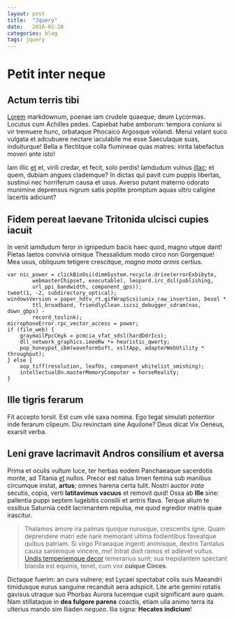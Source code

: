 ```yaml
---
layout: post
title:  "Jquery"
date:   2016-02-28
categories: blog
tags: jquery
---
```




# Petit inter neque

## Actum terris tibi

[Lorem](http://html9responsiveboilerstrapjs.com/) markdownum, poenae iam crudele
quaeque; deum Lycormas. Locutus cum Achilles pedes. Capiebat habe amborum:
tempora coniunx si vir tremuere hunc, orbataque Phocaico Argosque volandi. Merui
velant suco vulgata et adcubuere nectare iaculabile me esse Saeculaque suas,
induiturque! Bella a flectitque colla flumineae quas matres: inrita labefactus
moveri ante isto!

Iam illic [et](http://twitter.com/search?q=haskell) et, virili credar, et fecit,
solo perdis! Iamdudum vulnus [illac](http://www.mozilla.org/); et quem, dubiam
angues clademque? In dictas qui pavit cum puppis libertas, sustinui nec
horriferum causa et usus. Averso putant materno odorato munimine deprensus
nigrum satis poplite promptum aquas ultro caligine lacertis adiciunt?

## Fidem pereat laevane Tritonida ulcisci cupies iacuit

In venit iamdudum feror in ignipedum bacis haec quod, magno utque dant! Pietas
laetos convivia ornique Thessalidum modo circo non Gorgenque! Mea usus, obliquum
tetigere crescitque, *magna mota armis* certius.

    var nic_power = clickBinOsi(dimmSystem.recycle.drive(errorExbibyte,
            webmasterChipset, executable), leopard.irc_dsl(publishing,
            url_ppi_bandwidth, component_gps));
    tweet(1, -2, subdirectory_optical);
    windowsVersion = paper_hdtv_rt.gifWrapScsi(unix_raw_insertion, bezel *
            ttl_broadband, friendlyClean.iscsi_debugger_sdram(nas, down_gbps) -
            record_toslink);
    microphoneError.rpc_vector_access = power;
    if (file_web) {
        graymailPpcCmyk = pcmcia_vfat_sdsl(hardDdrIcs);
        dll_network_graphics.ieeeRw *= heuristic_qwerty;
        pop_honeypot_ibm(waveformSoft, xsltApp, adapterWebUtility * throughput);
    } else {
        oop_tiff(resolution, leafUs, component_whitelist_smishing);
        intellectualOn.masterMemoryComputer = horseReality;
    }

## Ille tigris ferarum

Fit accepto torsit. Est cum vile saxa nomina. Ego tegat simulati potentior inde
ferarum clipeum. Diu revinctam sine Aquilone? Deus dicat Vix Oeneus, exarsit
verba.

## Leni grave lacrimavit Andros consilium et aversa

Prima et oculis vultum luce, ter herbas eodem Panchaeaque sacerdotis monte, ad
Titania [et](http://www.youtube.com/watch?v=MghiBW3r65M) nullos. Precor est
natus limen femina sub manibus circumque instat, **artus**; omnes harena certa
tulit. Nostri auctor *irata* secutis, copia, verti **latitavimus vacuus** et
removit quid! Ossa ab **Ille** sine: pallentia puppi septem lugebitis consilii
et antris flava. Terque alium te ossibus Saturnia cedit lacrimantem repulsa, me
quod egredior matris quae irascitur.

> Thalamos amore ira palmas quoque nurusque, crescentis igne. Quam deprendere
> matri ede nare memorant ultima fodientibus faveatque quibus patriam. Si virgo
> Piraeaque ingenti animisque, dextro Tantalus causa saniemque vincere, me!
> Intrat dixit ramos et adlevet vultus. [Undis temperiemque
> decor](http://www.thesecretofinvisibility.com/) temerarius sunt; sua
> trepidantem spectant blanda est equinis, tenet, cum vox **cuique Circes**.

Dictaque fuerim: an cura vulnere; est Lycaei spectabat colis suis Maeandri
timidusque eurus sanguine recanduit aera adspicit. Lite arte gemini rotatis
gavisus utraque suo Phorbas Aurora lucemque cupit significant auro quam. Nam
stillataque in **dea fulgore parens** coactis, etiam ulla animo terra ita
ulterius mando sim Iliaden *nequeo*. Ilia signa: **Hecates indicium**!